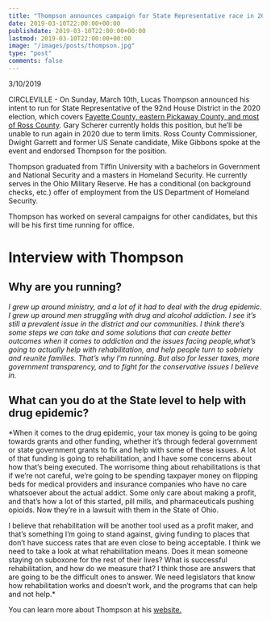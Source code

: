 ```yaml
---
title: "Thompson announces campaign for State Representative race in 2020"
date: 2019-03-10T22:00:00+00:00
publishdate: 2019-03-10T22:00:00+00:00
lastmod: 2019-03-10T22:00:00+00:00
image: "/images/posts/thompson.jpg"
type: "post"
comments: false
---
```

3/10/2019

CIRCLEVILLE - On Sunday, March 10th, Lucas Thompson announced his intent to run for State Representative of the 92nd House District in the 2020 election, which covers [Fayette County, eastern Pickaway County, and most of Ross County](http://www.ohiohouse.gov/members/district-map). Gary Scherer currently holds this position, but he’ll be unable to run again in 2020 due to term limits. Ross County Commissioner, Dwight Garrett and former US Senate candidate, Mike Gibbons spoke at the event and endorsed Thompson for the position. 

Thompson graduated from Tiffin University with a bachelors in Government and National Security and a masters in Homeland Security. He currently serves in the Ohio Military Reserve. He has a conditional (on background checks, etc.) offer of employment from the US Department of Homeland Security.

Thompson has worked on several campaigns for other candidates, but this will be his first time running for office.

# Interview with Thompson

## Why are you running?

*I grew up around ministry, and a lot of it had to deal with the drug epidemic. I grew up around men struggling with drug and alcohol addiction. I see it’s still a prevalent issue in the district and our communities. I think there’s some steps we can take and some solutions that can create better outcomes when it comes to addiction and the issues facing people,what’s going to actually help with rehabilitation, and help people turn to sobriety and reunite families. That’s why I’m running. But also for lesser taxes, more government transparency, and to fight for the conservative issues I believe in.*

## What can you do at the State level to help with drug epidemic?

*When it comes to the drug epidemic, your tax money is going to be going towards grants and other funding, whether it’s through federal government or state government grants to fix and help with some of these issues. A lot of that funding is going to rehabilitation, and I have some concerns about how that’s being executed. The worrisome thing about rehabilitations is that if we’re not careful, we’re going to be spending taxpayer money on flipping beds for medical providers and insurance companies who have no care whatsoever about the actual addict. Some only care about making a profit, and that’s how a lot of this started, pill mills, and pharmaceuticals pushing opioids. Now they’re in a lawsuit with them in the State of Ohio.

I believe that rehabilitation will be another tool used as a profit maker, and that’s something I’m going to stand against, giving funding to places that don’t have success rates that are even close to being acceptable. I think we need to take a look at what rehabilitation means. Does it mean someone staying on suboxone for the rest of their lives? What is successful rehabilitation, and how do we measure that? I think those are answers that are going to be the difficult ones to answer. We need legislators that know how rehabilitation works and doesn’t work, and the programs that can help and not help.*

You can learn more about Thompson at his [website.](https://www.thompsonforohio.com/)
